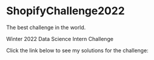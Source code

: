 # ShopifyChallenge2022

The best challenge in the world.

Winter 2022 Data Science Intern Challenge

Click the link below to see my solutions for the challenge:

